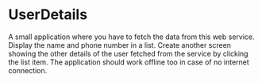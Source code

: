 # UserDetails
A small  application where you have to fetch the data from this web service.  Display the name and phone number in a list. Create another screen showing the other details of the user fetched from the service by clicking the list item. The application should work offline too in case of no internet connection.
